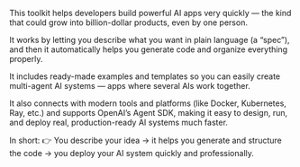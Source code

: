This toolkit helps developers build powerful AI apps very quickly — the kind that could grow into billion-dollar products, even by one person.

It works by letting you describe what you want in plain language (a “spec”), and then it automatically helps you generate code and organize everything properly.

It includes ready-made examples and templates so you can easily create multi-agent AI systems — apps where several AIs work together.

It also connects with modern tools and platforms (like Docker, Kubernetes, Ray, etc.) and supports OpenAI’s Agent SDK, making it easy to design, run, and deploy real, production-ready AI systems much faster.

In short:
👉 You describe your idea → it helps you generate and structure the code → you deploy your AI system quickly and professionally.

